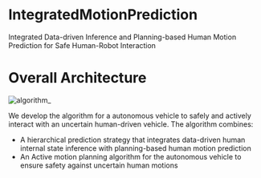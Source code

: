 # IntegratedMotionPrediction
Integrated Data-driven Inference and Planning-based Human Motion Prediction for Safe Human-Robot Interaction

# Overall Architecture  
![algorithm_](https://github.com/HMCL-UNIST/IntegratedMotionPrediction/assets/86097031/8e75b2f7-6857-4063-b1b4-4c5a2e2c0058)

We develop the algorithm for a autonomous vehicle to safely and actively interact with an uncertain human-driven vehicle.
The algorithm combines:
  -  A hierarchical prediction strategy that integrates data-driven human internal state inference with planning-based human motion prediction
  -  An Active motion planning algorithm for the autonomous vehicle to ensure safety against uncertain human motions

